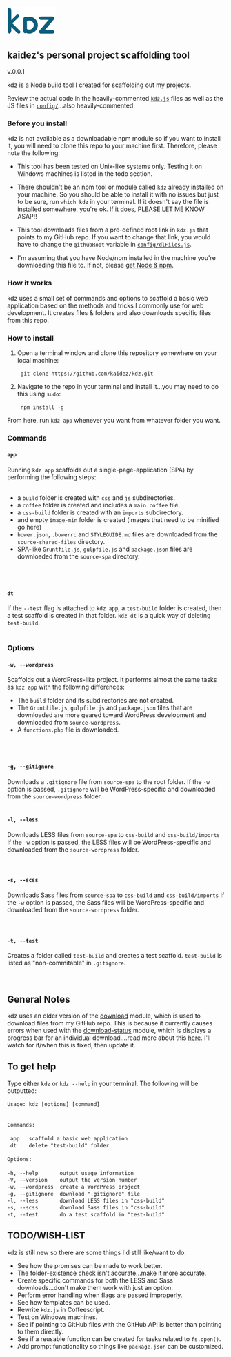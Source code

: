 # ![Alt text](logo-kdz.png)
## kaidez's personal project scaffolding tool
v.0.0.1

kdz is a Node build tool I created for scaffolding out my projects.

Review the actual code in the heavily-commented [`kdz.js`](https://github.com/kaidez/kdz/blob/master/kdz.js) files as well as the JS files in [`config/`](https://github.com/kaidez/kdz/tree/master/config)...also heavily-commented.

### Before you install
kdz is not available as a downloadable npm module so if you want to install it, you will need to clone this repo to your machine first. Therefore, please note the following:

* This tool has been tested on Unix-like systems only. Testing it on Windows machines is listed in the todo section.

* There shouldn't be an npm tool or module called `kdz` already installed on your machine. So you should be able to install it with no issues but just to be sure, run `which kdz` in your terminal. If it doesn't say the file is installed somewhere, you're ok.  If it does, PLEASE LET ME KNOW ASAP!!

* This tool downloads files from a pre-defined root link in `kdz.js` that points to my GitHub repo. If you want to change that link, you would have to change the `githubRoot` variable in [`config/dlFiles.js`](https://github.com/kaidez/kdz/blob/master/config/dlFiles.js).

* I'm assuming that you have Node/npm installed in the machine you're downloading this file to. If not, please [get Node & npm](https://nodejs.org/download/).

### How it works
kdz uses a small set of commands and options to scaffold a basic web application based on the methods and tricks I commonly use for web development. It creates files & folders and also downloads specific files from this repo.

### How to install
1. Open a terminal window and clone this repository somewhere on your local machine:

        git clone https://github.com/kaidez/kdz.git

2. Navigate to the repo in your terminal and install it...you may need to do this using `sudo`:

        npm install -g

From here, run `kdz app` whenever you want from whatever folder you want.
### Commands

#### `app`
Running `kdz app` scaffolds out a single-page-application (SPA) by performing the following steps:
<br />
<br />

* a `build` folder is created with `css` and `js` subdirectories.
* a `coffee` folder is created and includes a `main.coffee` file.
* a `css-build` folder is created with an `imports` subdirectory.
* and empty `image-min` folder is created (images that need to be minified go here)
* `bower.json`, `.bowerrc` and `STYLEGUIDE.md` files are downloaded from the `source-shared-files` directory.
* SPA-like `Gruntfile.js`, `gulpfile.js` and `package.json` files are downloaded from the `source-spa` directory.
<br />
<br />

#### `dt`
If the `--test` flag is attached to `kdz app`, a `test-build` folder is created, then a test scaffold is created in that folder. `kdz dt` is a quick way of deleting `test-build`.
<br />
<br />

### Options

#### `-w, --wordpress`
Scaffolds out a WordPress-like project.  It performs almost the same tasks as `kdz app` with the following differences:

* The `build` folder and its subdirectories are not created.
* The `Gruntfile.js`, `gulpfile.js` and `package.json` files that are downloaded are more geared toward WordPress development and downloaded from `source-wordpress`.
* A `functions.php` file is downloaded.
<br />
<br />

#### `-g, --gitignore`
Downloads a `.gitignore` file from `source-spa` to the root folder. If the `-w` option is passed, `.gitignore` will be WordPress-specific and downloaded from the `source-wordpress` folder.
<br />
<br />

#### `-l, --less`
Downloads LESS files from `source-spa` to `css-build` and `css-build/imports` If the `-w` option is passed, the LESS files will be WordPress-specific and downloaded from the `source-wordpress` folder.
<br />  
<br />

#### `-s, --scss`
Downloads Sass files from `source-spa` to `css-build` and `css-build/imports` If the `-w` option is passed, the Sass files will be WordPress-specific and downloaded from the `source-wordpress` folder.
<br />  
<br />

#### `-t, --test`
Creates a folder called `test-build` and creates a test scaffold. `test-build` is listed as "non-commitable" in `.gitignore`.
<br />  
<br />

## General Notes
kdz uses an older version of the [download](https://www.npmjs.com/package/download) module, which is used to download files from my GitHub repo. This is because it currently causes errors when used with the [download-status](https://www.npmjs.com/package/download-status) module, which is displays a progress bar for an individual download....read more about this [here](https://github.com/kevva/download/issues/45). I'll watch for if/when this is fixed, then update it.

## To get help
Type either `kdz` or `kdz --help` in your terminal.  The following will be outputted:

    Usage: kdz [options] [command]


    Commands:

     app   scaffold a basic web application
     dt    delete "test-build" folder

    Options:

    -h, --help       output usage information
    -V, --version    output the version number
    -w, --wordpress  create a WordPress project
    -g, --gitignore  download ".gitignore" file
    -l, --less       download LESS files in "css-build"
    -s, --scss       download Sass files in "css-build"
    -t, --test       do a test scaffold in "test-build"


## TODO/WISH-LIST
kdz is still new so there are some things I'd still like/want to do:
* See how the promises can be made to work better.
* The folder-existence check isn't accurate...make it more accurate.
* Create specific commands for both the LESS and Sass downloads...don't make them work with just an option.
* Perform error handling when flags are passed improperly.
* See how templates can be used.
* Rewrite `kdz.js` in Coffeescript.
* Test on Windows machines.
* See if pointing to GitHub files with the GitHub API is better than pointing to them directly.
* See if a reusable function can be created for tasks related to `fs.open()`.
* Add prompt functionality so things like `package.json` can be customized.
